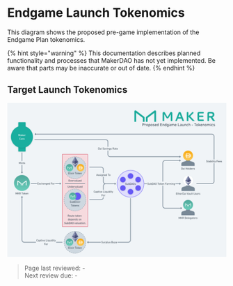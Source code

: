 # Endgame Launch Tokenomics

This diagram shows the proposed pre-game implementation of the Endgame Plan tokenomics. 

{% hint style="warning" %}
This documentation describes planned functionality and processes that MakerDAO has not yet implemented. Be aware that parts may be inaccurate or out of date.
{% endhint %}

## Target Launch Tokenomics

![Endgame Launch Target Tokenomics](../assets/images/earlygame-tokenomics.png)

>Page last reviewed: -    
>Next review due: -   